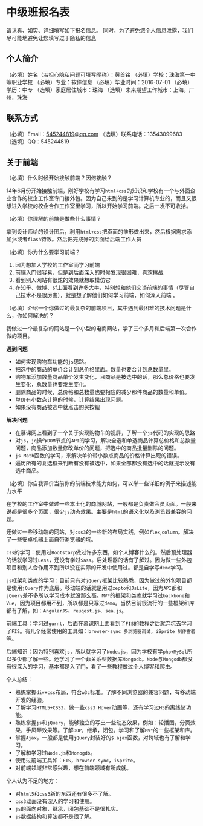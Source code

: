 # 中级班报名表

请认真、如实、详细填写如下报名信息。
同时，为了避免您个人信息泄露，我们尽可能地避免让您填写过于隐私的信息

## 个人简介

（必填）姓名（若担心隐私问题可填写昵称）：黄首铭
（必填）学校：珠海第一中等职业学校
（必填）专业：软件信息
（必填）毕业时间：2016-07-01
（必填）学历：中专
（选填）家庭居住城市：珠海
（选填）未来期望工作城市：上海，广州，珠海

## 联系方式

（必填）Email：545244819@qq.com
（选填）联系电话：13543099683  
（选填）QQ：545244819

## 关于前端

（必填）什么时候开始接触前端？因何接触？

14年6月份开始接触前端，刚好学校有学习`html+css`的知识和学校有一个与外面企业合作的校企工作室专门接外包。因为自己来到的是学习计算机专业的，而且又很想进入学校的校企合作工作室里学习，所以开始学习前端。之后一发不可收拾。

（必填）你理解的前端是做些什么事情？

拿到设计师给的设计图后，利用`html+css`把页面的雏形做出来，然后根据需求添加`js`或者`flash`特效。然后把完成好的页面给后端工作人员

（必填）你为什么要学习前端？

 1. 因为想加入学校的工作室而学习前端
 2. 前端入门很容易，但是到后面深入的时候发现很困难，喜欢挑战
 3. 看到别人网站有很炫的效果就想取模仿它
 4. 在知乎、微博、sf上面看到许多大牛，特别想和他们交谈前端的事情（尽管自己技术不是很厉害），就是想了解他们如何学习前端，如何深入前端 。

（必填）介绍一个你做过的最复杂的前端项目，其中遇到最困难的技术问题是什么，你如何解决的？

我做过一个最复杂的网站是一个小型的电商网站，学了三个多月和后端第一次合作做的项目。

**遇到问题**

 - 如何实现购物车功能的`js`思路。
 - 把选中的商品的单价合计到总价格里面。数量也要合计到总数量里。
 - 购物车添加数量商品单价发生变化，且商品是被选中的话，那么总价格也要发生变化，总数量也要发生变化。
 - 删除商品的时候，总价格和总数量也要相应的减少那件商品的数量和单价。
 - 单价有小数点计算的时候，计算结果出现问题。
 - 如果没有商品被选中就点击购买按钮

**解决问题**

 - 在慕课网上看到了一个关于实现购物车的视屏，了解一个`js`代码的实现的思路
 - 对`js`，`jq`操作`DOM`节点的`API`的学习，解决全选和单选商品计算总价格和总数量问题，商品添加数量修改单价的问题，把选中的商品批量删除的问题。
 - `js Math`函数的学习，来解决单价带小数点商品的价格计算出现的错误。
 - 遍历所有的复选框来判断有没有被选中，如果全部都没有选中的话就提示没有选中商品。
 
（必填）你自我评价当前你的前端技术能力如何，可以举一些详细的例子来描述能力水平

在学校的工作室中做过一些本土化的商城网站，一般都是负责做会员页面。一般来说都是很多个页面，很少`js`动态效果。主要是`html`的语义化以及浏览器兼容的问题。

还做过一些移动端的网站，对`css3`的一些新的布局实践，例如`flex`,`column`。解决了一些安卓机器上面自带浏览器的坑。

`css`的学习：使用过`Bootstarp`做过许多东西，如个人博客什么的。然后预处理器的话就学习过`Less`，还没有学过`Sass`。后处理器的话有了解过。因为做一些外包项目和别人合作用不到所以没在实际的开发中使用过。都是自学写`demo`学习。

`js`框架和类库的学习：目前只有对`jQuery`框架比较熟悉，因为做过的外包项目都是使用`jQuery`作为底层。移动端的话就是用过`zepto`和`JsLite`，因为`API`都和`jQuery`差不多所以学习成本就没那么高。`MV*`的框架和类库就学习过`backbone`和`Vue`，因为项目都用不到，所以都是只写过`demo`。当然目前很流行的一些框架和库都有了解，如：`AngularJS`、`reuqest.js`、`sea.js`。

前端工具：学习过`gurnt`，后面在慕课网上面看到了`FIS`的教程之后就弃坑去学习了`FIS`。有几个经常使用的工具如：`browser-sync 多浏览器调试`，`iSprite 制作雪碧`等。

后端知识：因为特别喜欢`js`，所以就学习了`Node.js`，因为学校有学`php+MySql`所以多少都了解一些。还学习了一个菲关系型数据库`Mongodb`。`Node`与`Mongodb`都没有很深入的学习，基本都是入了门，看了一些教程做过个人博客和爬虫。

个人总结：

 - 熟练掌握`div+css`布局，符合`w3c`标准。了解不同浏览器的兼容问题，有移动端开发的经验。
 - 了解学习`HTML5+CSS3`，做一些`css3 Hover`动画等，还有学习过`H5`的离线储功能。
 - 熟练掌握`js`和`jQuery`，能够独立的写出一些动态效果，例如：轮播图，分页效果，手风琴效果等。了解`OOP`，继承，闭包。学习和了解`MV*`的一些框架和库。
 - 掌握`Ajax`，一般都是使用`jQuery`封装好的`$.ajax`函数，对跨域也有了解和学习。
 - 了解和学习过`Node.js`和`Monogdb`。
 - 使用过前端工具如：`FIS`，`browser-sync`，`iSprite`。
 - 对前端领域非常感兴趣，想在前端领域有所成就。

个人认为不足的地方：

 - 对`html5`和`css3`新的东西还有很多不了解。
 - `css3`动画没有深入的学习和使用。
 - `js`的面向对象，继承，闭包基础不是很扎实。
 - `js`数据结构和算法都不是很了解。
